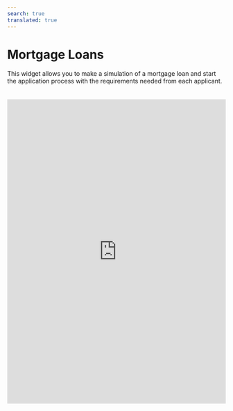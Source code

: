 ```yaml
---
search: true
translated: true
---
```


# Mortgage Loans

This widget allows you to make a simulation of a mortgage loan and start the application process with the requirements needed from each applicant.

<iframe src="https://widgets.modyo.com/personas/retail-mortgage-loan" width="100%" height="700px" frameBorder="0" style="overflow:auto;margin-top:20px;"/>

| Feature  | Description  |
| -----| -----|
| Loan Amount  | Enters the loan amount that they want to simulate and apply for.  |
| Down payment | Enters the down payment amount to be included in the application. |
| Property type | Chooses the property type that they wish to purchase with the loan. |
| Loan Term  | Chooses the number of years over which loan payments will be made. |
| Grace Period | Selects a grace period of non-payment in months that the customer wishes to add into their simulation. |
| Insurance | Chooses which insurances to include in the mortgage loan simulation. |
| Simulation Summary | Presents general information about the mortgage loan simulation carried out. Includes total cost of the loan, the term in number of years, monthly payment amount, respective interest rates and financing percentages. |
| Simulation Details | Displays the details of the mortgage loan simulation. Includes the loan amount, term, down payment, monthly payment amount, property type, taxes, insurance and expenses, among others. |
| Apply for Loan | Allows customers to confirm the simulation and begin their application for the mortgage loan with your institution. |